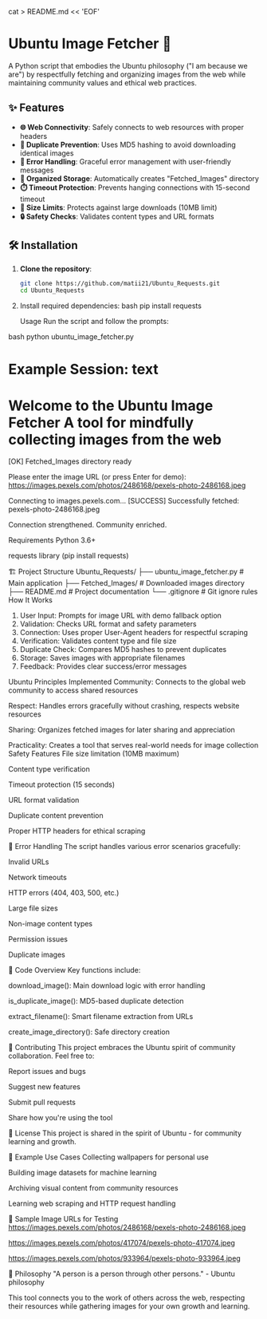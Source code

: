 cat > README.md << 'EOF'
# Ubuntu Image Fetcher 🌄

A Python script that embodies the Ubuntu philosophy ("I am because we are") by respectfully fetching and organizing images from the web while maintaining community values and ethical web practices.

## ✨ Features

- **🌐 Web Connectivity**: Safely connects to web resources with proper headers
- **🔄 Duplicate Prevention**: Uses MD5 hashing to avoid downloading identical images
- **🚦 Error Handling**: Graceful error management with user-friendly messages
- **📁 Organized Storage**: Automatically creates "Fetched_Images" directory
- **⏱️ Timeout Protection**: Prevents hanging connections with 15-second timeout
- **📏 Size Limits**: Protects against large downloads (10MB limit)
- **🔒 Safety Checks**: Validates content types and URL formats

## 🛠️ Installation

1. **Clone the repository**:
   ```bash
   git clone https://github.com/matii21/Ubuntu_Requests.git
   cd Ubuntu_Requests
2. Install required dependencies:
   bash
   pip install requests
   
   Usage
Run the script and follow the prompts:

bash
python ubuntu_image_fetcher.py


Example Session:
text
==================================================
Welcome to the Ubuntu Image Fetcher
A tool for mindfully collecting images from the web
==================================================

[OK] Fetched_Images directory ready

Please enter the image URL (or press Enter for demo): https://images.pexels.com/photos/2486168/pexels-photo-2486168.jpeg

Connecting to images.pexels.com...
[SUCCESS] Successfully fetched: pexels-photo-2486168.jpeg

Connection strengthened. Community enriched.

 Requirements
Python 3.6+

requests library (pip install requests)

🏗️ Project Structure
Ubuntu_Requests/
├── ubuntu_image_fetcher.py  # Main application
├── Fetched_Images/          # Downloaded images directory
├── README.md               # Project documentation
└── .gitignore             # Git ignore rules
How It Works
1. User Input: Prompts for image URL with demo fallback option
2. Validation: Checks URL format and safety parameters
3. Connection: Uses proper User-Agent headers for respectful scraping
4. Verification: Validates content type and file size
5. Duplicate Check: Compares MD5 hashes to prevent duplicates
6. Storage: Saves images with appropriate filenames
7. Feedback: Provides clear success/error messages
   
Ubuntu Principles Implemented
Community: Connects to the global web community to access shared resources

Respect: Handles errors gracefully without crashing, respects website resources

Sharing: Organizes fetched images for later sharing and appreciation

Practicality: Creates a tool that serves real-world needs for image collection
Safety Features
File size limitation (10MB maximum)

Content type verification

Timeout protection (15 seconds)

URL format validation

Duplicate content prevention

Proper HTTP headers for ethical scraping

🐛 Error Handling
The script handles various error scenarios gracefully:

Invalid URLs

Network timeouts

HTTP errors (404, 403, 500, etc.)

Large file sizes

Non-image content types

Permission issues

Duplicate images

📝 Code Overview
Key functions include:

download_image(): Main download logic with error handling

is_duplicate_image(): MD5-based duplicate detection

extract_filename(): Smart filename extraction from URLs

create_image_directory(): Safe directory creation

🤝 Contributing
This project embraces the Ubuntu spirit of community collaboration. Feel free to:

Report issues and bugs

Suggest new features

Submit pull requests

Share how you're using the tool

📄 License
This project is shared in the spirit of Ubuntu - for community learning and growth.

🎯 Example Use Cases
Collecting wallpapers for personal use

Building image datasets for machine learning

Archiving visual content from community resources

Learning web scraping and HTTP request handling

🔗 Sample Image URLs for Testing
https://images.pexels.com/photos/2486168/pexels-photo-2486168.jpeg

https://images.pexels.com/photos/417074/pexels-photo-417074.jpeg

https://images.pexels.com/photos/933964/pexels-photo-933964.jpeg

💭 Philosophy
"A person is a person through other persons." - Ubuntu philosophy

This tool connects you to the work of others across the web, respecting their resources while gathering images for your own growth and learning.

